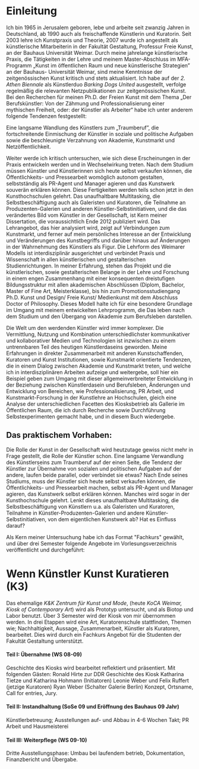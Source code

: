 # Einleitung

Ich bin 1965 in Jerusalem geboren, lebe und arbeite seit zwanzig Jahren in Deutschland, ab 
1990 auch als freischaffende Künstlerin und Kuratorin. Seit 2003 lehre ich Kunstpraxis und 
Theorie, 2007 wurde ich angestellt als künstlerische Mitarbeiterin in der Fakultät Gestaltung, 
Professur Freie Kunst, an der Bauhaus Universität Weimar. Durch meine jahrelange 
künstlerische Praxis, die Tätigkeiten in der Lehre und meinem Master-Abschluss im MFA-
Programm „Kunst im öffentlichen Raum und neue künstlerische Strategien” an der Bauhaus-
Universität Weimar, sind meine Kenntnisse der zeitgenössischen Kunst kritisch und stets 
aktualisiert. Ich habe auf der *2. Athen Biennale* als Künstlerduo *Barking Dogs United* 
ausgestellt, verfolge regelmäßig die relevanten Netzpublikationen zur zeitgenössischen 
Kunst. Bei den Recherchen für meinen Ph.D. der Freien Kunst mit dem Thema „Der 
Berufskünstler: Von der Zähmung und Professionalisierung einer mythischen Freiheit, oder: 
der Künstler als Arbeiter“ habe ich unter anderem folgende Tendenzen festgestellt: 

Eine langsame Wandlung des Künstlers zum „Traumberuf”, die fortschreitende Einmischung der Künstler in soziale und politische Aufgaben sowie die beschleunigte Verzahnung von Akademie, Kunstmarkt und Netzöffentlichkeit. 

Weiter werde ich kritisch untersuchen, wie sich diese Erscheinungen in der Praxis entwickeln werden und in Wechselwirkung treten. Nach dem Studium müssen Künstler und Künstlerinnen sich heute selbst verkaufen können, die Öffentlichkeits- und Pressearbeit womöglich autonom gestalten, selbstständig als PR-Agent und Manager agieren und das Kunstwerk souverän erklären können. Diese Fertigkeiten werden teils schon jetzt in den Kunsthochschulen gelehrt. Das unaufhaltbare Multitasking, die Selbstbeschäftigung auch als Galeristen und Kuratoren, die Teilnahme an Produzenten-Galerien und anderen Künstler-Selbstinitiativen, und die das verändertes Bild vom Künstler in der Gesellschaft, ist Kern meiner Dissertation, die voraussichtlich Ende 2012 publiziert wird. 
Das Lehrangebot, das hier analysiert wird, zeigt auf Verbindungen zum Kunstmarkt, und ferner auf mein persönliches Interesse an der Entwicklung und Veränderungen des Kunstbegriffs und darüber hinaus auf Änderungen in der Wahrnehmung des Künstlers als Figur. Die Lehrform des Weimarer Modells ist interdisziplinär ausgerichtet und verbindet Praxis und Wissenschaft in allen künstlerischen und gestalterischen Studienrichtungen. In meiner Erfahrung, stehen das Projekt und die künstlerischen, sowie gestalterischen Belange in der Lehre und Forschung in einem engen Zusammenhang mit einer konsequenten dreistufigen Bildungsstruktur mit allen akademischen Abschlüssen (Diplom, Bachelor, Master of Fine Art, Meisterklasse), bis hin zum Promotionsstudiengang Ph.D. Kunst und Design/ Freie Kunst/ Medienkunst mit dem Abschluss Doctor of Philosophy. Dieses Modell halte ich für eine besondere Grundlage im Umgang mit meinem entwickelten Lehrprogramm, die Das leben nach dem Studium und den Übergang von Akademie zum Berufsleben darstellen. 

Die Welt um den werdenden Künstler wird immer komplexer. Die Vermittlung, Nutzung und Kombination unterschiedlichster kommunikativer und kollaborativer Medien und Technologien ist inzwischen zu einem untrennbaren Teil des heutigen Künstlerdaseins geworden. Meine Erfahrungen in direkter Zusammenarbeit mit anderen Kunstschaffenden, Kuratoren und Kunst Institutionen, sowie Kunstmarkt orientierte Tendenzen, die in einem Dialog zwischen Akademie und Kunstmarkt treten, und welche ich in interdisziplinären Arbeiten aufzeige und weitergebe, soll hier ein Beispiel geben zum Umgang mit dieser allgemeinverbreiteter Entwicklung in der Beziehung zwischen Künstlerdasein und Berufsleben, Änderungen und Entwicklung von Bereichen, wie Professionalisierung, PR Arbeit, und Kunstmarkt-Forschung in der Kunstlehre an Hochschulen, gleich eine Analyse der unterschiedlichen Facetten des Kiosksbetrieb als Gallerie im Öffentlichen Raum, die ich durch Recherche sowie Durchführung Selbstexperimenten gemacht habe, und in diesem Buch wiedergebe.  


## Das praktischem Vorhaben:
Die Rolle der Kunst in der Gesellschaft wird heutzutage gewiss nicht mehr in Frage gestellt, die Rolle der Künstler schon. Eine langsame Verwandlung des Künstlerseins zum Traumberuf auf der einen Seite, die Tendenz der Künstler zur Übernahme von sozialen und politischen Aufgaben auf der andere, laufen beide parallel, oder verbindet sie etwas? Nach Ende seines Studiums, muss der Künstler sich heute selbst verkaufen können, die Öffentlichkeits- und Pressearbeit machen, selbst als PR-Agent und Manager agieren, das Kunstwerk selbst erklären können. Manches wird sogar in der Kunsthochschule gelehrt. Lenkt dieses unaufhaltbare Multitasking, die Selbstbeschäftigung von Künstlern u.a. als Galeristen und Kuratoren, Teilnahme in Künstler-Produzenten-Galerien und andere Künstler-Selbstinitiativen, von dem eigentlichen Kunstwerk ab? Hat es Einfluss darauf?

Als Kern meiner Untersuchung habe ich das Format "Fachkurs" gewählt, und über drei Semester folgende Angebote im Vorlesungsverzeichnis veröffentlicht und durchgeführt:

# Wenn Künstler Kunst Kuratieren (K3)
Das ehemalige *K&K Zentrum für Kunst und Mode*, (heute *KoCA Weimar, Kiosk of Contemporary Art*) wird als Prototyp untersucht, und als Biotop und Labor benutzt. Über 3 Semester wird der Kiosk von mir übernommen werden. In drei Etappen wird eine Art, Kuratorenschule stattfinden, Themen wie; Nachhaltigkeit, Aussage, Zusammenarbeit, Künstler als Kuratoren, bearbeitet. Dies wird durch ein Fachkurs Angebot für die Studenten der Fakultät Gestaltung unterstützt.

#### Teil I: Übernahme (WS 08-09)
Geschichte des Kiosks wird bearbeitet reflektiert und präsentiert. 
Mit folgenden Gästen:
Ronald Hirte zur DDR Geschichte des Kiosk
Katharina Tietze und Katharina Hohmann (Initiatoren)
Leonie Weber und Felix Ruffert (jetzige Kuratoren)
Ryan Weber (Schalter Galerie Berlin)
Konzept, Ortsname, Call for entries, Jury.

#### Teil II: Instandhaltung (SoSe 09 und Eröffnung des Bauhaus 09 Jahr)
Künstlerbetreuung; Ausstellungen auf- und Abbau in 4-6 Wochen Takt; PR Arbeit und Hausmeisterei

#### Teil III: Weiterpflege (WS 09-10)
Dritte Ausstellungsphase: Umbau bei laufendem betrieb, Dokumentation, Finanzbericht und Übergabe.



